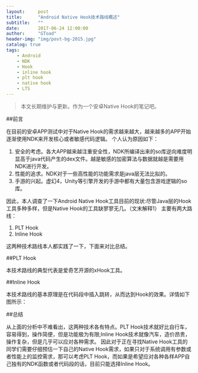 ```yaml
---
layout:     post
title:      "Android Native Hook技术路线概述"
subtitle:   ""
date:       2017-06-24 12:00:00
author:     "GToad"
header-img: "img/post-bg-2015.jpg"
catalog: true
tags:
    - Android
    - NDK
    - Hook
    - inline hook
    - plt hook
    - native hook
    - LTS
---
```


> 本文长期维护与更新。作为一个安卓Native Hook的笔记吧。  

##前言

在目前的安卓APP测试中对于Native Hook的需求越来越大，越来越多的APP开始逐渐使用NDK来开发核心或者敏感代码逻辑。
个人认为原因如下：
1. 安全的考虑。各大APP越来越注重安全性，NDK所编译出来的so库逆向难度明显高于java代码产生的dex文件。越是敏感的加密算法与数据就越是需要用NDK进行开发。
2. 性能的追求。NDK对于一些高性能的功能需求是java层无法比拟的。
3. 手游的兴起。虚幻4，Unity等引擎开发的手游中都有大量包含游戏逻辑的so库。

因此，本人调查了一下Android Native Hook工具目前的现状:尽管Java层的Hook工具多种多样，但是Native Hook的工具缺寥寥无几。（文末解释1）
主要有两大路线：
1. PLT Hook
2. Inline Hook

这两种技术路线本人都实践了一下，下面来对比总结。


##PLT Hook

本技术路线的典型代表是爱奇艺开源的xHook工具。


##Inline Hook

本技术路线的基本原理是在代码段中插入跳转，从而达到Hook的效果。详情如下图所示：



##总结

从上面的分析中不难看出，这两种技术各有特点。PLT Hook技术就好比自行车，容易得到，操作简便，但是功能极为有限;Inline Hook技术就像汽车，造价昂贵，操作复杂，但是几乎可以应对各种需求。
因此对于正在寻找Native Hook工具的同学们需要仔细预估一下自己的Native Hook需求，如果只对于系统调用有参数或者性能上的监控需求，那可以考虑PLT Hook，而如果是希望应对各种各样APP自己独有的NDK函数或者代码段的话，目前只能选择Inline Hook。


